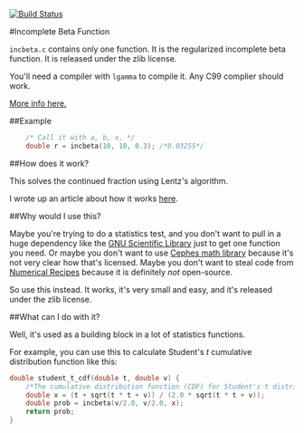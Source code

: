 [![Build Status](https://travis-ci.org/codeplea/incbeta.svg?branch=master)](https://travis-ci.org/codeplea/incbeta)

#Incomplete Beta Function

`incbeta.c` contains only one function. It is the regularized incomplete beta
function. It is released under the zlib license.

You'll need a compiler with `lgamma` to compile it. Any C99 complier should
work.

[More info here.](https://codeplea.com/incomplete-beta-function-c)


##Example

```C
    /* Call it with a, b, x. */
    double r = incbeta(10, 10, 0.3); /*0.03255*/
```


##How does it work?

This solves the continued fraction using Lentz's algorithm.

I wrote up an article about how it works [here](https://codeplea.com/incomplete-beta-function-c).


##Why would I use this?

Maybe you're trying to do a statistics test, and you don't want to pull in a
huge dependency like the [GNU Scientific
Library](https://www.gnu.org/software/gsl/) just to get one function you need.
Or maybe you don't want to use [Cephes math
library](http://www.netlib.org/cephes/) because it's not very clear how that's
licensed.  Maybe you don't want to steal code from [Numerical
Recipes](http://www.amazon.com/exec/obidos/ASIN/0521880688/aoeu-20) because it is
definitely *not* open-source.

So use this instead. It works, it's very small and easy, and it's released
under the zlib license.

##What can I do with it?

Well, it's used as a building block in a lot of statistics functions.

For example, you can use this to calculate Student's *t* cumulative
distribution function like this:

```C
double student_t_cdf(double t, double v) {
    /*The cumulative distribution function (CDF) for Student's t distribution*/
    double x = (t + sqrt(t * t + v)) / (2.0 * sqrt(t * t + v));
    double prob = incbeta(v/2.0, v/2.0, x);
    return prob;
}
```

